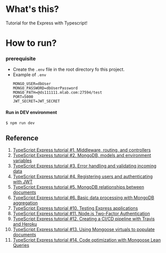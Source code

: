 # What's this?
Tutorial for the Express with Typescript!

# How to run?
### prerequisite
- Create the `.env` file in the root directory fo this project.
- Example of `.env`
    ```
    MONGO_USER=dbUser
    MONGO_PASSWORD=dbUserPassword
    MONGO_PATH=@ds111111.mlab.com:27594/test
    PORT=5000
    JWT_SECRET=JWT_SECRET
    ```

#### Run in DEV environment
```
$ npm run dev
```


## Reference
1. [TypeScript Express tutorial #1. Middleware, routing, and controllers](https://wanago.io/2018/12/03/typescript-express-tutorial-routing-controllers-middleware)
1. [TypeScript Express tutorial #2. MongoDB, models and environment variables](https://wanago.io/2018/12/10/express-mongodb-typescript-env-var)
1. [TypeScript Express tutorial #3. Error handling and validating incoming data](https://wanago.io/2018/12/17/typescript-express-error-handling-validation)
1. [TypeScript Express tutorial #4. Registering users and authenticating with JWT](https://wanago.io/2018/12/24/typescript-express-registering-authenticating-jwt)
1. [TypeScript Express tutorial #5. MongoDB relationships between documents](https://wanago.io/2018/12/31/mongodb-relationships-documents-typescript-express-tutorial-5)
1. [TypeScript Express tutorial #6. Basic data processing with MongoDB aggregation](https://wanago.io/2019/01/07/mongodb-aggregation-basic-data-processing-typescript-express-tutorial-6)
1. [TypeScript Express tutorial #10. Testing Express applications](https://wanago.io/2019/02/04/typescript-express-testing)
1. [TypeScript Express tutorial #11. Node.js Two-Factor Authentication](https://wanago.io/2019/07/22/nodejs-two-factor-authentication)
1. [TypeScript Express tutorial #12. Creating a CI/CD pipeline with Travis and Heroku](https://wanago.io/2019/10/14/typescript-express-ci-cd-pipeline-travis-heroku)
1. [TypeScript Express tutorial #13. Using Mongoose virtuals to populate documents](https://wanago.io/2020/02/10/typescript-express-tutorial-13-using-mongoose-virtuals-to-populate-documents)
1. [TypeScript Express tutorial #14. Code optimization with Mongoose Lean Queries](https://wanago.io/2020/04/20/typescript-express-tutorial-code-optimization-mongoose-lean)
